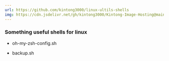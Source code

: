 ```yaml
---
url: https://github.com/kintong3000/linux-ultils-shells
img: https://cdn.jsdelivr.net/gh/kintong3000/Kintong-Image-Hosting@main/img/iShot_2024-04-08_21.21.26.png
---
```


### Something useful shells for linux

- oh-my-zsh-config.sh

- backup.sh
